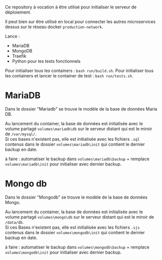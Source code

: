 Ce repository à vocation à être utilisé pour initialiser le serveur de déploiement. 

Il peut bien sur être utilisé en local pour connecter les autres microservices dessus sur le réseau docker `production-network`.

Lance : 
- MariaDB
- MongoDB
- Traefik
- Python pour les tests fonctionnels 

Pour initialiser tous les containers : `bash run/build.sh`.
Pour initialiser tous les containers et lancer le container de test : `bash run/tests.sh`.

# MariaDB

Dans le dossier "Mariadb" se trouve le modèle de la base de données Maria DB. 

Au lancement du container, la base de données est initialisée avec le volume partagé `volumes\mariadb\db` sur le serveur distant qui est le miroir de `/var/mysql/`.   
Si ces bases n'existent pas, elle est initialisée avec les fichiers `.sql` contenus dans le dossier `volumes\mariadb\init` qui contient le dernier backup en date. 

à faire : automatiser le backup dans `volumes\mariadb\backup` + remplace `volumes\mariadb\init` pour initialiser avec dernier backup. 


# Mongo db

Dans le dossier "Mongodb" se trouve le modèle de la base de données Mongo. 

Au lancement du container, la base de données est initialisée avec le volume partagé `volumes\mongo\db` sur le serveur distant qui est le miroir de `/data/db`.   
Si ces Bases n'existent pas, elle est initialisée avec les fichiers `.sjs` contenus dans le dossier `volumes\mongodb\init` qui contient le dernier backup en date. 

à faire : automatiser le backup dans `volumes\mongodb\backup` + remplace `volumes\mongodb\init` pour initialiser avec dernier backup. 